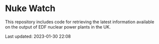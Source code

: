 # Nuke Watch

This repository includes code for retrieving the latest information available on the output of EDF nuclear power plants in the UK.

Last updated: 2023-01-30 22:08
